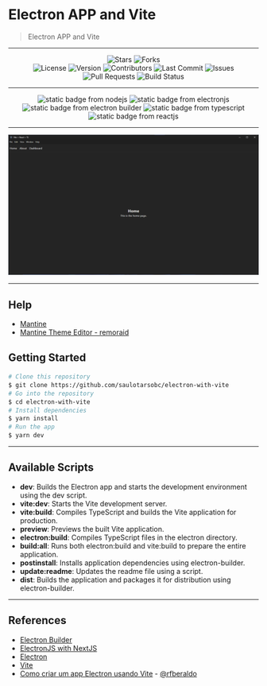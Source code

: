 # Electron APP and Vite

> Electron APP and Vite

---

<div align="center">
  <img alt="Stars" src="https://img.shields.io/github/stars/saulotarsobc/electron-with-vite.svg">
  <img alt="Forks" src="https://img.shields.io/github/forks/saulotarsobc/electron-with-vite.svg">
</div>

<div align="center">
  <img alt="License" src="https://img.shields.io/badge/License-MIT-yellow.svg">
  <img alt="Version" src="https://img.shields.io/github/v/release/saulotarsobc/electron-with-vite.svg">
  <img alt="Contributors" src="https://img.shields.io/github/contributors/saulotarsobc/electron-with-vite.svg">
  <img alt="Last Commit" src="https://img.shields.io/github/last-commit/saulotarsobc/electron-with-vite.svg">
  <img alt="Issues" src="https://img.shields.io/github/issues/saulotarsobc/electron-with-vite.svg">
  <img alt="Pull Requests" src="https://img.shields.io/github/issues-pr/saulotarsobc/electron-with-vite.svg">
  <img alt="Build Status" src="https://img.shields.io/github/actions/workflow/status/saulotarsobc/electron-with-vite/.github/workflows/launch-app.yaml">
</div>

---

<!-- Badge Start -->
<div align="center">
 <img alt="static badge from nodejs" src="https://img.shields.io/badge/NodeJS-v22.16.0-44883e">
 <img alt="static badge from electronjs" src="https://img.shields.io/badge/ElectronJS-v37.1.0-46816e">
 <img alt="static badge from electron builder" src="https://img.shields.io/badge/Electron%20Builder-v26.0.12-blue">
 <img alt="static badge from typescript" src="https://img.shields.io/badge/TypeScript-v5.8.3-blue">
 <img alt="static badge from reactjs" src="https://img.shields.io/badge/ReactJS-v19.1.0-61DAFB">
</div>
<!-- Badge End -->

---

![banner](./demo/banner.png)

---

## Help

- [Mantine](https://mantine.dev/)
- [Mantine Theme Editor - remoraid](https://remoraid.dev/)

## Getting Started

```bash
# Clone this repository
$ git clone https://github.com/saulotarsobc/electron-with-vite
# Go into the repository
$ cd electron-with-vite
# Install dependencies
$ yarn install
# Run the app
$ yarn dev
```

---

## Available Scripts

- **dev**: Builds the Electron app and starts the development environment using the dev script.
- **vite:dev**: Starts the Vite development server.
- **vite:build**: Compiles TypeScript and builds the Vite application for production.
- **preview**: Previews the built Vite application.
- **electron:build**: Compiles TypeScript files in the electron directory.
- **build:all**: Runs both electron:build and vite:build to prepare the entire application.
- **postinstall**: Installs application dependencies using electron-builder.
- **update:readme**: Updates the readme file using a script.
- **dist**: Builds the application and packages it for distribution using electron-builder.

---

## References

- [Electron Builder](https://www.electron.build/)
- [ElectronJS with NextJS](https://github.com/saulotarsobc/electronjs-with-nextjs)
- [Electron](https://www.electronjs.org/)
- [Vite](https://vite.dev/)
- [Como criar um app Electron usando Vite](https://dev.to/rafaelberaldo/como-criar-um-app-electron-usando-vite-52d6) - [@rfberaldo](https://github.com/rfberaldo)
